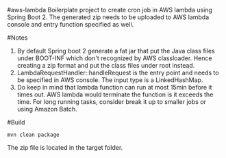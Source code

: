 #aws-lambda
Boilerplate project to create cron job in AWS lambda using Spring Boot 2. The generated zip needs to be uploaded to AWS lambda console and entry function specified as well.

#Notes
1. By default Spring boot 2 generate a fat jar that put the Java class files under BOOT-INF which don't recognized by AWS classloader. Hence creating a zip format and put the class files under root instead.
1. LambdaRequestHandler::handleRequest is the entry point and needs to be specified in AWS console. The input type is a LinkedHashMap.
1. Do keep in mind that lambda function can run at most 15min before it times out. AWS lambda would terminate the function is it exceeds the time. For long running tasks, consider break it up to smaller jobs or using Amazon Batch.

#Build

	mvn clean package

The zip file is located in the target folder.
